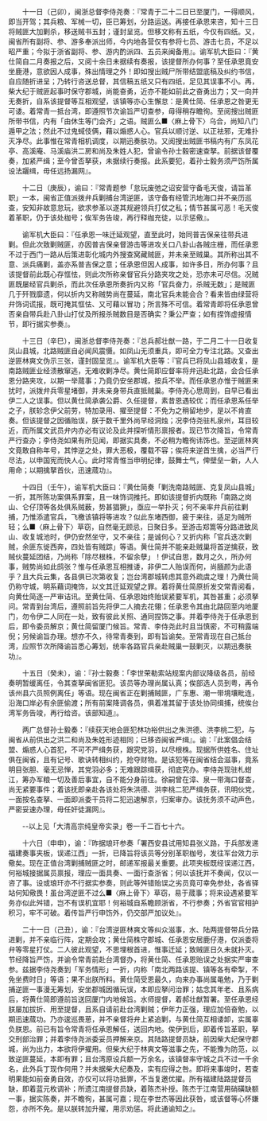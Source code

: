 <!-- { "loadSidebar": true } -->
　　十一日（己卯），闽浙总督李侍尧奏：『常青于二十二日已至厦门，一得顺风，即当开驾；其兵粮、军械一切，臣已筹划，分路运送。再接任承恩来咨，知十三日将贼匪大加剿杀，移送贼书五封；谨封呈览。但移文称有五纸，今仅有四纸。又，闽省所有副将、参、游多奉派出师，今内地各营仅有参将七员、游击七员，不足以昭严重；今拟于浙省副将、参、游内酌派四、五员来闽备用』。谕军机大臣曰：『黄仕简自二月奏报之后，又阅十余日未据续有奏报，该提督所办何事？至任承恩竟安坐鹿港，意欲因人成事，殊出情理之外！即如搜出贼尸所带结盟底稿及纠约书信，自应随折进呈；乃转行咨送总督，其信稿五纸又只有四纸，足见其误事不小。再，柴大纪于贼匪起事时保守郡城，尚能奋勇，近亦不能如前此之奋勇出力；又一向并无奏折，自系该提督等互相观望，该镇等亦心生懈怠：是黄仕简、任承恩之咎更无可诿。着常青一抵台湾，即遵照节次谕旨严切查参，毋得稍存瞻徇。至阅搜出贼匪所带书信，内有「由休生等门会齐」之语。贼匪么■〈麻上骨下〉乌合，尚知八门遁甲之法；然此不过鬼蜮伎俩，藉以煽惑人心。官兵以顺讨逆、以正袪邪，无难扑灭净尽。此事惟在常青相机调度，以期迅奏肤功。又阅搜出贼匪书稿内有广东凤花亭、高溪庵、马溪庙洪二房和尚及朱姓人犯，曾谕令孙士毅密速查拏。前据该督覆奏，加紧严缉；至今曾否拏获，未据续行奏报。此系要犯，着孙士毅务须严饬所属设法躧缉，毋任远扬漏网』。

　　十二日（庚辰），谕曰：『常青题参「怠玩废弛之诏安营守备毛天俊，请旨革职」一本，闽省正值派拨弁兵剿捕台湾逆匪，该守备有经管汛地海口并不亲历巡查，安知非故意怠玩，欲求参革以遂其规避领兵打仗之私；情节甚属可恶！毛天俊着革职，仍于该处枷号；俟军务告竣，再行释枷充徒，以示惩儆』。

　　谕军机大臣曰：『任承恩一味迁延观望，直至此时，始同普吉保亲往带兵进剿。但此次致剿贼匪，亦因普吉保亲督游击等进攻关口八卦山各贼庄栅，而任承恩不过于西门一路从后策进彰化城内外搜查窝藏贼匪，并未亲至贼巢。其所称出其不意、派兵痛剿，盖亦系普吉保之意；任承恩但因人成事，如许多日，所办何事？且该提督前此既心存恇怯，则此次所称亲督官兵分路夹攻之处，恐亦未可尽信。况贼匪既屡经官兵剿杀，而此次任承恩所奏折内又称「官兵奋力，杀贼无数」；是贼匪几于歼戮靡遗，何以折内又称贼势尚在蔓延，南北官兵未能会合？看来皆由绿营将弁饰词谎报，既可掩其恇怯、又可藉以冒功；所言殊不可信。着常青即将任承恩曾否亲自带兵赴八卦山打仗及所报杀贼数目是否确实？秉公严查；如有捏饰虚报情节，即行据实参奏』。

　　十三日（辛巳），闽浙总督李侍尧奏：『总兵郝壮猷一路，于二月二十一日收复凤山县城，北路贼匪自必闻风震慑。如凤山无须重兵，即可全力专注北路。又查出逆匪林爽文伪示三张，谨封固呈览』。谕军机大臣等：『官兵已将凤山县城收复，是南路贼匪业经溃散窜逃，无难收剿净尽。黄仕简即应督率将弁迅赴北路，会合任承恩分路夹攻，以期一举蒇事；乃竟仍安坐郡城，按兵不举。而任承恩亦惟于贼匪来扰时，派拨弁兵零星堵御，并未亲身带兵直抵贼巢。李侍尧心思周到，自早已看出伊二人之误事。但以黄仕简承袭公爵、久任提督，素昔恩遇较优；而任承恩系任举之子，朕轸念伊父前劳，特加录用、擢至提督：不免为之稍留地步，是以不肯直奏。但该提督之因循贻误，朕于数千里外尚早经洞烛；况李侍尧驻札泉州，耳目较近，而所属文武员弁内亦必有议论及此并探听情形禀报者。现已节次降旨，令常青严行查办；李侍尧如果有所见闻，即据实具奏，不必稍为瞻徇讳饰也。至逆匪林爽文竟敢自称年号，其悖逆之处，罪大恶极，覆载不容；俟将来逆首生擒，必当严行尽法，以申国宪而快人心。此时常青惟当申明纪律，鼓舞士气，俾壁垒一新，人人用命；以期擒拏首伙，迅速蒇功』。

　　十四日（壬午），谕军机大臣曰：『黄仕简奏「剿洗南路贼匪、克复凤山县城」一折，其所陈功案俱系罪案，且一味饰词推托。即如该提督折内既称「南路之岗山、仑仔顶等各处俱系贼薮，势甚猖獗」，亟应一举扑灭；何不亲率弁兵前往剿捕，乃惟添遣官兵，飞檄该镇将等进攻？似此东堵西御，疲于来往，适足为贼所轻；么■〈麻上骨下〉草窃，自然毫无顾忌，日聚日多。至游击郑篙等分路进致凤山、收复城池时，伊仍安然坐守，又不亲往；是诚何心？又折内称「官兵迭次剿贼，余匪东徙西奔，四处皆有贼踪」等语。黄仕简并不能亲赴贼巢将首逆擒获，致贼伙蔓延团结，乃尚称「除尽根株，不留余孽」！伊试自思，数月之久，所办何事，贼势尚如此鸱张？惟与任承恩互相推诿，非伊二人贻误而何，尚腼颜为此语乎？且大兵云集，各县俱已次第收复；岂台湾郡城转虑其意外疏虞之理！乃黄仕简仍称守城，明系藉词掩饰，以文其迁延观望之罪。着将黄仕简原折发交常青阅看，向黄仕简逐一严审诘讯。至黄仕简、任承恩始终贻误紧要军机，其咎甚重；必须拏问。常青到台湾后，遵照前旨先将伊二人摘去花翎；任承恩令其由北路回至内地厦门，勿令伊二人同在一处，致有彼此关照、通同捏饰之事。并着李侍尧于任承恩到后，即令委员解京；黄仕简留厦门候旨。常青、李侍尧此时且当慎密，不可稍露端倪；另候谕旨办理。想亦不久，待常青奏到，即有旨谕矣。至常青现在自己抵台湾，应照节次所降谕旨悉心筹划，统率各路官兵亲赴贼巢一鼓剿灭，以期迅奏肤功』。

　　十五日（癸未），谕：『孙士毅奏：「李世荣勒索站规案内部议降级各员，前经奏明暂缓离任，令其查拏闽省匪犯。该员等办理尚属认真；俟部选人员到粤，再令该州县六员照例离任」等语。现在闽省正在剿捕贼匪，广东惠、潮一带境壤毗连，沿海口岸必有余匪偷渡；所有前案降调各员，俱着准其留于该处协同缉捕，统俟台湾军务告竣，再行给咨。该部知道』。

　　两广总督孙士毅奏：『续获天地会匪犯林功裕供出之朱洪德、洪李桃二犯，与闽省从前供出之洪二和尚及朱姓形迹相同；已移咨闽省严缉』。谕：『此案倡会结盟、煽惑人心首犯，不可不严缉务获，跟究党羽，以尽根株。现据所供姓名、住址俱在闽省，且有记号、歌诀转相纠约，抢夺财物。是该犯等在闽省结会滋事，竟系明目张胆、毫无忌惮，其党羽必多；无难跟踪缉获，彻底究办。李侍尧现驻札蚶江，筹办军粮一切及善后事宜，自不能分身前往。徐嗣曾在漳、泉一带海口督查，尚无紧要事件；着该抚即亲赴各该处将朱洪德、洪李桃二犯严缉务获，讯明伙党，一面按名查拏、一面即派委干员将二犯迅速解京，归案审办。该抚务须不动声色，严密妥速办理，毋任奸徒漏网』。

　　--以上见「大清高宗纯皇帝实录」卷一千二百七十六。

　　十六日（申申），谕：『昨据琅玕参奏「署西安县试用知县张义路，于兵部发递福建奏事夹板，误递江西」一折，已降旨将该员等分别革职枷号，发往军台效力示儆矣。现在正值台湾剿捕贼匪之时，邮递军报最关重要。此项夹板既经误递江西，何裕城接据属员禀报，理应一面具奏、一面行查浙省；何以该抚并不奏闻，仅以一咨了事。设或琅玕亦不行据实参奏，则此等舛错贻误之劣员竟可幸免参处，各省驿站何知儆畏！虽台湾逆匪不过么■〈麻上骨下〉草窃，易于蒇事；将来设遇紧要军务亦似此舛错，岂不有误机宜耶！何裕城自系瞻顾浙省，不行参奏；外省官官相护积习，牢不可破。着传旨严行申饬外，仍交部严加议处』。

　　二十一日（己丑），谕：『台湾逆匪林爽文等纠众滋事，水、陆两提督带兵分路进剿，并不亲临行阵，定期会攻；黄仕简株守郡城、任承恩安居鹿仔港，仅派委将弁等零星打仗。二人彼此观望，不思埋根首进，惟事迁延；致贼匪日久未就扑灭。节经降旨严饬，并谕令常青前赴台湾督办，将黄仕简、任承恩贻误之处据实严审查参。兹据李侍尧奏到「军务情形」一折，内称「南北两路该提、镇等各有牵掣，不免坐费时日」等语；果不出朕所料。黄仕简受恩最久，向来办事尚属黾勉，乃于剿捕逆匪一事漫无筹划，安坐郡城因循玩误，本即应拏问治罪；姑念其年老、且系病后，将黄仕简即遵前旨送回厦门内地候旨。水师提督，着郝壮猷暂署。至任承恩经朕屡加拔折、用至提督，且系自请前赴台湾剿贼；伊年力正强，理应加倍奋勉，以期迅速蒇功。乃亦逡巡畏葸，并不亲督将弁上紧追剿，与黄仕简互相诿卸，实属辜负朕恩。前已有旨令常青将任承恩解任，送回内地。俟伊到后，即着传旨革职，拏交刑部治罪；并着李侍尧派委妥员押解来京。其陆路提督员缺，前因柴大纪保守郡城，尚为出力，本欲将伊擢用。但柴大纪于林爽文等滋事之先，不能豫为防范，以致逆匪蔓延，本即有罪；且台湾原设兵额一万余名，该镇督率守城之兵不过一千余名，此外兵丁现作何用？并未据柴大纪奏及，实有应得之咎。即将来事竣时，若查明果能如前奋勇自效，亦仅可以将功抵罪，不当复邀优擢。所有福建陆路提督员缺，即着蓝元枚调补；所遗江南提督员缺，着陈杰补授。陈杰于江南营用硝磺缺额一事，据实陈奏，并不瞻徇，甚属可嘉；现在李世杰等因此获咎，或该督等心怀嫌怨，亦所不免。是以朕转加升擢，用示劝惩。将此通谕知之』。

